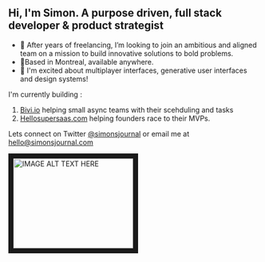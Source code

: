 ## Hi, I'm Simon. A purpose driven, full stack developer & product strategist

- 👀 After years of freelancing, I’m looking to join an ambitious and aligned team on a mission to build innovative solutions to bold problems.
- 📍Based in Montreal, available anywhere.
- 🤔 I'm excited about multiplayer interfaces, generative user interfaces and design systems!

I'm currently building : 
1. [Bivi.io](https://bivi.io) helping small async teams with their scehduling and tasks
2. [Hellosupersaas.com](https://hellosupersaas.com) helping founders race to their MVPs.

Lets connect on Twitter [@simonsjournal](https://twitter.com/simonsjournal) or email me at [hello@simonsjournal.com](mailto:hello@simonsjournal.com)

<a href="http://www.youtube.com/watch?feature=player_embedded&v=KhGWbt1dAKQ
" target="_blank"><img src="http://img.youtube.com/vi/KhGWbt1dAKQ/0.jpg" 
alt="IMAGE ALT TEXT HERE" width="240" height="180" border="10" /></a>
